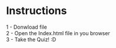 # Instructions

1 - Donwload file <br>
2 - Open the Index.html file in you browser <br>
3 - Take the Quiz! :D <br>
